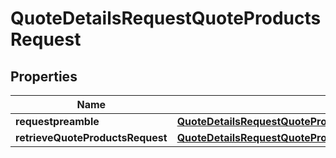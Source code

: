 

# QuoteDetailsRequestQuoteProductsRequest


## Properties

| Name | Type | Description | Notes |
|------------ | ------------- | ------------- | -------------|
|**requestpreamble** | [**QuoteDetailsRequestQuoteProductsRequestRequestpreamble**](QuoteDetailsRequestQuoteProductsRequestRequestpreamble.md) |  |  [optional] |
|**retrieveQuoteProductsRequest** | [**QuoteDetailsRequestQuoteProductsRequestRetrieveQuoteProductsRequest**](QuoteDetailsRequestQuoteProductsRequestRetrieveQuoteProductsRequest.md) |  |  [optional] |



